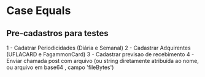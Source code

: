 # Case Equals

## Pre-cadastros para testes
1 - Cadatrar Periodicidades (Diária e Semanal)
2 - Cadastrar Adquirentes (UFLACARD e FagammonCard)
3 - Cadastrar previsao de recebimento 
4 - Enviar chamada post com arquivo (ou string diretamente atribuída ao nome, ou arquivo em base64 , campo 'fileBytes')

